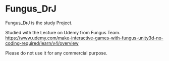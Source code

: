 # Fungus_DrJ

Fungus_DrJ is the study Project. 

Studied with the Lecture on Udemy from Fungus Team.
https://www.udemy.com/make-interactive-games-with-fungus-unity3d-no-coding-required/learn/v4/overview

Please do not use it for any commercial purpose.
